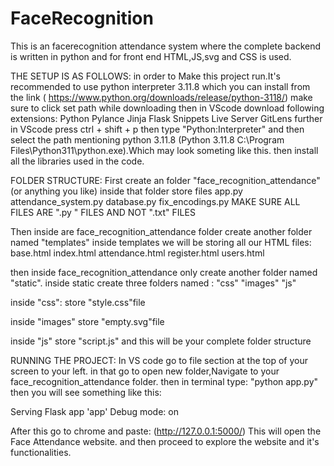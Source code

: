 # FaceRecognition
This is an facerecognition attendance system where the complete backend is written in python and for front end HTML,JS,svg and CSS is used.

THE SETUP IS AS FOLLOWS:
in order to Make this project run.It's recommended to use python interpreter 3.11.8 which you can install from the link
( https://www.python.org/downloads/release/python-3118/) make sure to click set path while downloading
then in  VScode download following extensions:
Python
Pylance
Jinja
Flask Snippets
Live Server
GitLens
further in VScode press ctrl + shift + p
then type "Python:Interpreter"
and then select the path mentioning python 3.11.8
(Python 3.11.8 C:\Program Files\Python311\python.exe).Which may look someting like this.
then install all the libraries used in the code.

FOLDER STRUCTURE:
First create an folder 
"face_recognition_attendance"(or anything you like)
inside that folder store files
app.py
attendance_system.py
database.py
fix_encodings.py
MAKE SURE ALL FILES ARE ".py " FILES AND NOT ".txt" FILES

Then inside are face_recognition_attendance folder create another folder named "templates"
inside templates we will be storing all our HTML files:
base.html
index.html
attendance.html
register.html
users.html

then inside face_recognition_attendance only create another folder named "static".
inside static create three folders named :
"css"
"images"
"js"

inside "css":
store "style.css"file

inside "images"
store "empty.svg"file

inside "js"
store "script.js"
and this will be your complete folder structure 

RUNNING THE PROJECT:
In VS code go to file section at the top of your screen to your left.
in that go to open new folder,Navigate to your face_recognition_attendance folder.
then in terminal type:
"python app.py"
then you will see something like this:

Serving Flask app 'app'
Debug mode: on
   
After this go to chrome and paste:
(http://127.0.0.1:5000/)
This will open the Face Attendance website.
and then proceed to explore the website and it's functionalities.


